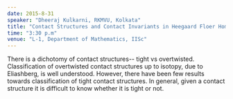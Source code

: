 ```yaml
---
date: 2015-8-31
speaker: "Dheeraj Kulkarni, RKMVU, Kolkata"
title: "Contact Structures and Contact Invariants in Heegaard Floer Homology."
time: "3:30 p.m"
venue: "L-1, Department of Mathematics, IISc"
---
```

There is a dichotomy of contact structures-- tight vs
overtwisted. Classification of overtwisted contact structures up to
isotopy, due to Eliashberg, is well understood. However, there have been
few results towards classification of tight contact structures. In
general, given a contact structure it is difficult to know whether it is
tight or not.
